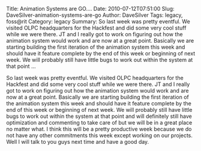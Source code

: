 Title: Animation Systems are GO....
Date: 2010-07-12T07:51:00
Slug: DaveSilver-animation-systems-are-go
Author: DaveSilver
Tags: legacy, foss@rit
Category: legacy
Summary: So last week was pretty eventful. We visited OLPC headquarters for the Hackfest and did some very cool stuff while we were there. JT and I really got to work on figuring out how the animation system would work and are now at a great point. Basically we are starting building the first iteration of the animation system this week and should have it feature complete by the end of this week or beginning of next week. We will probably still have little bugs to work out within the system at that point  ... 

So last week was pretty eventful. We visited OLPC headquarters for the
Hackfest and did some very cool stuff while we were there. JT and I really got
to work on figuring out how the animation system would work and are now at a
great point. Basically we are starting building the first iteration of the
animation system this week and should have it feature complete by the end of
this week or beginning of next week. We will probably still have little bugs
to work out within the system at that point and will definitely still have
optimization and commenting to take care of but we will be in a great place no
matter what. I think this will be a pretty productive week because we do not
have any other commitments this week except working on our projects. Well I
will talk to you guys next time and have a good day.


